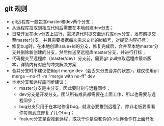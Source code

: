 ## git 规则

* git远程库一般包含master和dev两个分支；
* 从远程库拉取到相应代码后需要在本地创建dev分支；
* 日常开发在dev分支上进行，需求迭代时提交至远程库dev分支，发布前提交至master分支，并且需要根据每次需求文档的id编号，对提交内容打标；
* 修复bug时，在本地创建issue+id的分支，修复完成后，合并至本地master分支并删除新创建的分支，然后推送至远程库master分支，并进行打标；
* 代码提交至远程库（master/dev）分支前，需要git pull拉取远程库最新版本，详情内有对应的冲突解决方案
* 合并分支时不建议使用git merge dev（会丢失分支合并的状态），建议使用git merge --no-ff -m "merge with no-ff" dev
* 本地分支和远程库同步建议：
	* master分支是主分支，因此要时刻与远程同步；	
	* dev分支是开发分支，团队所有成员都需要在上面工作，所以也需要与远程同步；	
	* bug分支只用于在本地修复bug，就没必要推到远程了，除非老板要看看你每周到底修复了几个bug；	
	* feature分支是否推到远程，取决于你是否和你的小伙伴合作在上面开发